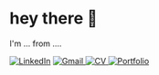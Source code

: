 <h1 align="left">hey there 👋</h1>

<p align="left">I'm ... from ....</p>
   
   <p align="left">
      <a href="https://www.linkedin.com/in/seu-usuario-linkedin">
         <img alt="LinkedIn" title="Connect on LinkedIn" src="https://custom-icon-badges.demolab.com/badge/LinkedIn-0077B5?logo=linkedin&logoColor=white&style=for-the-badge&labelColor=0A66C2"/></a> 
      <a href="mailto:seuemail@gmail.com">
         <img alt="Gmail" title="Send me an email" src="https://custom-icon-badges.demolab.com/badge/Gmail-EA4335?logo=gmail&logoColor=white&style=for-the-badge&labelColor=CC3333">
      <a href="https://link-para-seu-cv.com/cv.pdf">
         <img alt="CV" title="View my CV"" src="https://custom-icon-badges.demolab.com/badge/CV-4CAF50?logo=paperclip&logoColor=white&style=for-the-badge&labelColor=388E3C">
      <a href="https://seuportfolio.com">
         <img alt="Portfolio" title="Visit my portfolio" src="https://custom-icon-badges.demolab.com/badge/Portfolio-000000?logo=browser&logoColor=white&style=for-the-badge&labelColor=111111">
   </p>
